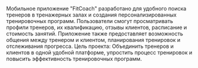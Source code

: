 Мобильное приложение "FitCoach" разработано для удобного поиска тренеров в тренажерных залах и создания персонализированных тренировочных программ. Пользователи смогут просматривать профили тренеров, их квалификацию, отзывы клиентов, расписание и стоимость занятий. Приложение также предоставляет возможность общения между тренером и клиентом, планирования тренировок и отслеживания прогресса.
Цель проекта: Объединить тренеров и клиентов в одной удобной платформе, упростить процесс тренировок и повысить эффективность тренировочных программ.
